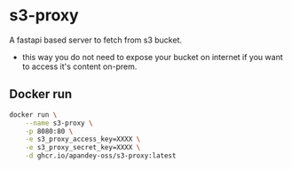 # s3-proxy

A fastapi based server to fetch from s3 bucket.
* this way you do not need to expose your bucket on internet if you want to access it's content on-prem.

## Docker run 

```sh
docker run \
    --name s3-proxy \
    -p 8080:80 \
    -e s3_proxy_access_key=XXXX \
    -e s3_proxy_secret_key=XXXX \
    -d ghcr.io/apandey-oss/s3-proxy:latest
```
